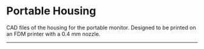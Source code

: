 # Portable Housing

CAD files of the housing for the portable monitor. Designed to be printed on an FDM printer with a 0.4 mm nozzle.

---

